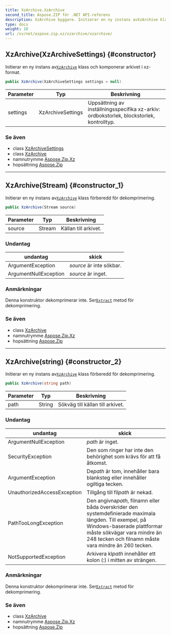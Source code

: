 ```yaml
---
title: XzArchive.XzArchive
second_title: Aspose.ZIP för .NET API-referens
description: XzArchive byggare. Initierar en ny instans avXzArchive klass och komponerar arkivet i xzformat.
type: docs
weight: 10
url: /sv/net/aspose.zip.xz/xzarchive/xzarchive/
---
```

## XzArchive(XzArchiveSettings) {#constructor}

Initierar en ny instans av[`XzArchive`](../) klass och komponerar arkivet i xz-format.

```csharp
public XzArchive(XzArchiveSettings settings = null)
```

| Parameter | Typ | Beskrivning |
| --- | --- | --- |
| settings | XzArchiveSettings | Uppsättning av inställningsspecifika xz-arkiv: ordbokstorlek, blockstorlek, kontrolltyp. |

### Se även

* class [XzArchiveSettings](../../../aspose.zip.xz.settings/xzarchivesettings/)
* class [XzArchive](../)
* namnutrymme [Aspose.Zip.Xz](../../xzarchive/)
* hopsättning [Aspose.Zip](../../../)

---

## XzArchive(Stream) {#constructor_1}

Initierar en ny instans av[`XzArchive`](../) klass förberedd för dekomprimering.

```csharp
public XzArchive(Stream source)
```

| Parameter | Typ | Beskrivning |
| --- | --- | --- |
| source | Stream | Källan till arkivet. |

### Undantag

| undantag | skick |
| --- | --- |
| ArgumentException | *source* är inte sökbar. |
| ArgumentNullException | *source* är inget. |

### Anmärkningar

Denna konstruktor dekomprimerar inte. Ser[`Extract`](../extract/) metod för dekomprimering.

### Se även

* class [XzArchive](../)
* namnutrymme [Aspose.Zip.Xz](../../xzarchive/)
* hopsättning [Aspose.Zip](../../../)

---

## XzArchive(string) {#constructor_2}

Initierar en ny instans av[`XzArchive`](../) klass förberedd för dekomprimering.

```csharp
public XzArchive(string path)
```

| Parameter | Typ | Beskrivning |
| --- | --- | --- |
| path | String | Sökväg till källan till arkivet. |

### Undantag

| undantag | skick |
| --- | --- |
| ArgumentNullException | *path* är inget. |
| SecurityException | Den som ringer har inte den behörighet som krävs för att få åtkomst. |
| ArgumentException | De*path* är tom, innehåller bara blanksteg eller innehåller ogiltiga tecken. |
| UnauthorizedAccessException | Tillgång till fil*path* är nekad. |
| PathTooLongException | Den angivna*path*, filnamn eller båda överskrider den systemdefinierade maximala längden. Till exempel, på Windows-baserade plattformar måste sökvägar vara mindre än 248 tecken och filnamn måste vara mindre än 260 tecken. |
| NotSupportedException | Arkivera kl*path* innehåller ett kolon (:) i mitten av strängen. |

### Anmärkningar

Denna konstruktor dekomprimerar inte. Ser[`Extract`](../extract/) metod för dekomprimering.

### Se även

* class [XzArchive](../)
* namnutrymme [Aspose.Zip.Xz](../../xzarchive/)
* hopsättning [Aspose.Zip](../../../)


